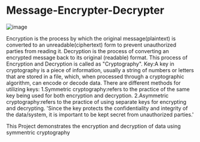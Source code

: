 # Message-Encrypter-Decrypter
  ![image](https://user-images.githubusercontent.com/66834219/116732591-a9ca4d80-aa08-11eb-8a0b-e0e595f7929a.png)

Encryption is the process by which the original message(plaintext) is converted to an unreadable(ciphertext) form to prevent unauthorized parties from reading it. 
Decryption is the process of converting an encrypted message back to its original (readable) format.
This process of Encryption and Decryption is called as "Cryptography".
Key:A key in cryptography is a piece of information, usually a string of numbers or letters that are stored in a file, which, when processed through a cryptographic algorithm, can encode or decode data.
There are different methods for utilizing keys:
1.Symmetric cryptography:refers to the practice of the same key being used for both encryption and decryption.
2.Asymmetric cryptography:refers to the practice of using separate keys for encrypting and decrypting.
'Since the key protects the confidentiality and integrity of the data/system, it is important to be kept secret from unauthorized parties.'

This Project demonstrates the encryption and decryption of data using symmentric cryptography
